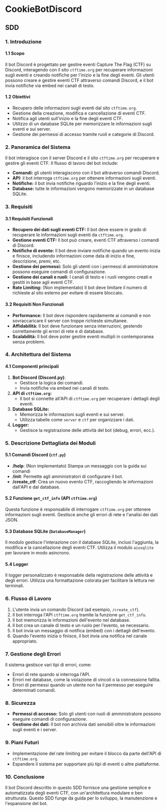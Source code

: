 # CookieBotDiscord

## SDD

### 1. **Introduzione**

#### 1.1 Scopo

Il bot Discord è progettato per gestire eventi Capture The Flag (CTF) su Discord, interagendo con il sito `ctftime.org` per recuperare informazioni sugli eventi e creando notifiche per l'inizio e la fine degli eventi. Gli utenti possono creare e gestire eventi CTF attraverso comandi Discord, e il bot invia notifiche via embed nei canali di testo.

#### 1.2 Obiettivi

- Recupero delle informazioni sugli eventi dal sito `ctftime.org`.
- Gestione della creazione, modifica e cancellazione di eventi CTF.
- Notifica agli utenti sull'inizio e la fine degli eventi CTF.
- Utilizzo di un database SQLite per memorizzare le informazioni sugli eventi e sui server.
- Gestione dei permessi di accesso tramite ruoli e categorie di Discord.

### 2. **Panoramica del Sistema**

Il bot interagisce con il server Discord e il sito `ctftime.org` per recuperare e gestire gli eventi CTF. Il flusso di lavoro del bot include:

- **Comandi:** gli utenti interagiscono con il bot attraverso comandi Discord.
- **API:** il bot interroga `ctftime.org` per ottenere informazioni sugli eventi.
- **Notifiche:** il bot invia notifiche riguardo l'inizio e la fine degli eventi.
- **Database:** tutte le informazioni vengono memorizzate in un database SQLite.

### 3. **Requisiti**

#### 3.1 Requisiti Funzionali

- **Recupero dei dati sugli eventi CTF:** Il bot deve essere in grado di recuperare le informazioni sugli eventi da `ctftime.org`.
- **Gestione eventi CTF:** Il bot può creare, eventi CTF attraverso i comandi di Discord.
- **Notifiche di evento:** Il bot deve inviare notifiche quando un evento inizia e finisce, includendo informazioni come data di inizio e fine, descrizione, premi, etc.
- **Gestione dei permessi:** Solo gli utenti con i permessi di amministratore possono eseguire comandi di configurazione.
- **Gestione dei canali e ruoli:** I canali di testo e i ruoli vengono creati e gestiti in base agli eventi CTF.
- **Rate Limiting:** (Non implementato) Il bot deve limitare il numero di richieste al sito esterno per evitare di essere bloccato.

#### 3.2 Requisiti Non Funzionali

- **Performance:** Il bot deve rispondere rapidamente ai comandi e non sovraccaricare il server con troppe richieste simultanee.
- **Affidabilità:** Il bot deve funzionare senza interruzioni, gestendo correttamente gli errori di rete e di database.
- **Scalabilità:** Il bot deve poter gestire eventi multipli in contemporanea senza problemi.

### 4. **Architettura del Sistema**

#### 4.1 Componenti principali

1. **Bot Discord (Discord.py)**:
   - Gestisce la logica dei comandi.
   - Invia notifiche via embed nei canali di testo.
2. **API di `ctftime.org`:**
   - Il bot si connette all'API di `ctftime.org` per recuperare i dettagli degli eventi.
3. **Database SQLite:**
   - Memorizza le informazioni sugli eventi e sui server.
   - Utilizza tabelle come `server` e `ctf` per organizzare i dati.
4. **Logger:**
   - Gestisce la registrazione delle attività del bot (debug, errori, ecc.).

### 5. **Descrizione Dettagliata dei Moduli**

#### 5.1 Comandi Discord (`ctf.py`)

- **/help**: (Non implementato) Stampa un messaggio con la guida sui comandi
- **/init**: Permette agli amministratori di configurare il bot.
- **/create_ctf**: Crea un nuovo evento CTF, raccogliendo le informazioni dall'API e dal database.

#### 5.2 Funzione `get_ctf_info` (API `ctftime.org`)

Questa funzione è responsabile di interrogare `ctftime.org` per ottenere informazioni sugli eventi. Gestisce anche gli errori di rete e l'analisi dei dati JSON.

#### 5.3 Database SQLite (`DatabaseManager`)

Il modulo gestisce l'interazione con il database SQLite, inclusi l'aggiunta, la modifica e la cancellazione degli eventi CTF. Utilizza il modulo `aiosqlite` per lavorare in modo asincrono.

#### 5.4 Logger

Il logger personalizzato è responsabile della registrazione delle attività e degli errori. Utilizza una formattazione colorata per facilitare la lettura nei terminali.

### 6. **Flusso di Lavoro**

1. L'utente invia un comando Discord (ad esempio, `/create_ctf`).
2. Il bot interroga l'API `ctftime.org` tramite la funzione `get_ctf_info`.
3. Il bot memorizza le informazioni dell'evento nel database.
4. Il bot crea un canale di testo e un ruolo per l'evento, se necessario.
5. Il bot invia un messaggio di notifica (embed) con i dettagli dell'evento.
6. Quando l'evento inizia o finisce, il bot invia una notifica nel canale appropriato.

### 7. **Gestione degli Errori**

Il sistema gestisce vari tipi di errori, come:

- Errori di rete quando si interroga l'API.
- Errori nel database, come la violazione di vincoli o la connessione fallita.
- Errori di permessi quando un utente non ha il permesso per eseguire determinati comandi.

### 8. **Sicurezza**

- **Permessi di accesso:** Solo gli utenti con ruoli di amministratore possono eseguire comandi di configurazione.
- **Gestione dei dati:** Il bot non archivia dati sensibili oltre le informazioni sugli eventi e i server.

### 9. **Piani Futuri**

- Implementazione del rate limiting per evitare il blocco da parte dell'API di `ctftime.org`.
- Espandere il sistema per supportare più tipi di eventi o altre piattaforme.

### 10. **Conclusione**

Il bot Discord descritto in questo SDD fornisce una gestione semplice e automatizzata degli eventi CTF, con un'architettura modulare e ben strutturata. Questo SDD funge da guida per lo sviluppo, la manutenzione e l'espansione del bot.
